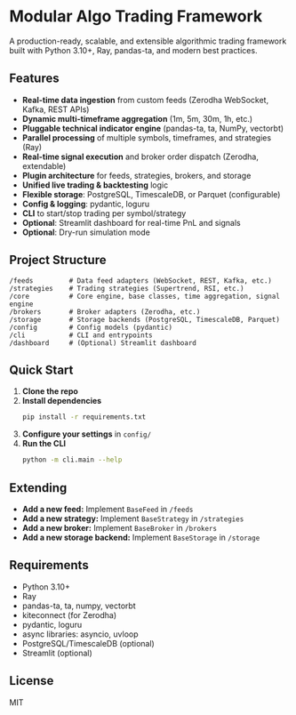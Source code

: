 # Modular Algo Trading Framework

A production-ready, scalable, and extensible algorithmic trading framework built with Python 3.10+, Ray, pandas-ta, and modern best practices.

## Features

- **Real-time data ingestion** from custom feeds (Zerodha WebSocket, Kafka, REST APIs)
- **Dynamic multi-timeframe aggregation** (1m, 5m, 30m, 1h, etc.)
- **Pluggable technical indicator engine** (pandas-ta, ta, NumPy, vectorbt)
- **Parallel processing** of multiple symbols, timeframes, and strategies (Ray)
- **Real-time signal execution** and broker order dispatch (Zerodha, extendable)
- **Plugin architecture** for feeds, strategies, brokers, and storage
- **Unified live trading & backtesting** logic
- **Flexible storage**: PostgreSQL, TimescaleDB, or Parquet (configurable)
- **Config & logging**: pydantic, loguru
- **CLI** to start/stop trading per symbol/strategy
- **Optional**: Streamlit dashboard for real-time PnL and signals
- **Optional**: Dry-run simulation mode

## Project Structure

```
/feeds         # Data feed adapters (WebSocket, REST, Kafka, etc.)
/strategies    # Trading strategies (Supertrend, RSI, etc.)
/core          # Core engine, base classes, time aggregation, signal engine
/brokers       # Broker adapters (Zerodha, etc.)
/storage       # Storage backends (PostgreSQL, TimescaleDB, Parquet)
/config        # Config models (pydantic)
/cli           # CLI and entrypoints
/dashboard     # (Optional) Streamlit dashboard
```

## Quick Start

1. **Clone the repo**
2. **Install dependencies**
   ```bash
   pip install -r requirements.txt
   ```
3. **Configure your settings** in `config/`
4. **Run the CLI**
   ```bash
   python -m cli.main --help
   ```

## Extending

- **Add a new feed:** Implement `BaseFeed` in `/feeds`
- **Add a new strategy:** Implement `BaseStrategy` in `/strategies`
- **Add a new broker:** Implement `BaseBroker` in `/brokers`
- **Add a new storage backend:** Implement `BaseStorage` in `/storage`

## Requirements

- Python 3.10+
- Ray
- pandas-ta, ta, numpy, vectorbt
- kiteconnect (for Zerodha)
- pydantic, loguru
- async libraries: asyncio, uvloop
- PostgreSQL/TimescaleDB (optional)
- Streamlit (optional)

## License

MIT
